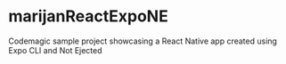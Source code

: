 # marijanReactExpoNE
Codemagic sample project showcasing a React Native app created using Expo CLI and Not Ejected
